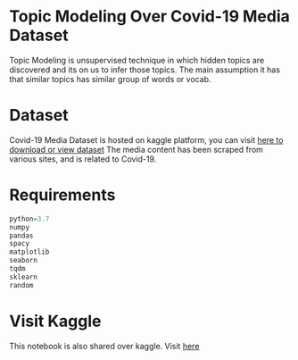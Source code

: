 # Topic Modeling Over Covid-19 Media Dataset
Topic Modeling is unsupervised technique in which hidden topics are discovered and its on us to infer those topics. The main assumption it has that similar topics has similar group of words or vocab.

# Dataset 
Covid-19 Media Dataset is hosted on kaggle platform, you can visit [here to download or view dataset](https://www.kaggle.com/jannalipenkova/covid19-public-media-dataset/)
The media content has been scraped from various sites, and is related to Covid-19.

# Requirements 
```python
python=3.7
numpy 
pandas 
spacy
matplotlib
seaborn
tqdm
sklearn
random
```
# Visit Kaggle 
This notebook is also shared over kaggle. Visit [here](https://www.kaggle.com/jaipaldeora/covid-19-media-topic-modeling/notebook)
